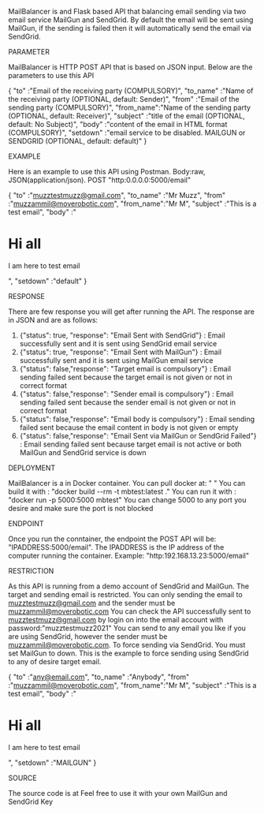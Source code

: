 MailBalancer is and Flask based API that balancing email sending via two email service MailGun and SendGrid. By default the email will be sent using MailGun, if the sending is failed then it will automatically send the email via SendGrid. 

PARAMETER

MailBalancer is HTTP POST API that is based on JSON input. Below are the parameters to use this API

{
	"to"       :"Email of the receiving party (COMPULSORY)",
	"to_name"  :"Name of the receiving party (OPTIONAL, default: Sender)",
	"from"     :"Email of the sending party (COMPULSORY)",
	"from_name":"Name of the sending party (OPTIONAL, default: Receiver)",
	"subject"  :"title of the email (OPTIONAL, default: No Subject)",
	"body"     :"content of the email in HTML format (COMPULSORY)",
	"setdown"  :"email service to be disabled. MAILGUN or SENDGRID (OPTIONAL, default: default)"
}


EXAMPLE

Here is an example to use this API using Postman. Body:raw, JSON(application/json). POST "http:0.0.0.0:5000/email"

{
	"to"       :"muzztestmuzz@gmail.com",
	"to_name"  :"Mr Muzz",
	"from"     :"muzzammil@moverobotic.com",
	"from_name":"Mr M",
	"subject"  :"This is a test email",
	"body"     :"<h1>Hi all</h1><p>I am here to test email</p>",
	"setdown"  :"default"
}

RESPONSE

There are few response you will get after running the API. The response are in JSON and are as follows:

1) {"status": true, "response": "Email Sent with SendGrid"}                         : Email successfully sent and it is sent using SendGrid email service
2) {"status": true, "response": "Email Sent with MailGun"}                          : Email successfully sent and it is sent using MailGun email service
3) {"status": false,"response": "Target email is compulsory"}                       : Email sending failed sent because the target email is not given or not in correct format
3) {"status": false,"response": "Sender email is compulsory"}                       : Email sending failed sent because the sender email is not given or not in correct format
4) {"status": false,"response": "Email body is compulsory"}                         : Email sending failed sent because the email content in body is not given or empty
4) {"status": false,"response": "Email Sent via MailGun or SendGrid Failed"}        : Email sending failed sent because target email is not active or both MailGun and SendGrid service is down

DEPLOYMENT

MailBalancer is a in Docker container. You can pull docker at: " "
You can build it with : "docker build --rm -t mbtest:latest ."
You can run it with : "docker run -p 5000:5000 mbtest"
You can change 5000 to any port you desire and make sure the port is not blocked

ENDPOINT

Once you run the conntainer, the endpoint the POST API will be: "IPADDRESS:5000/email". 
The IPADDRESS is the IP address of the computer running the container.
Example: "http:192.168.13.23:5000/email"

RESTRICTION

As this API is running from a demo account of SendGrid and MailGun. The target and sending email is restricted.
You can only sending the email to muzztestmuzz@gmail.com and the sender must be muzzammil@moverobotic.com
You can check the API successfully sent to muzztestmuzz@gmail.com by login on into the email account with password:"muzztestmuzz2021"
You can send to any email you like if you are using SendGrid, however the sender must be muzzammil@moverobotic.com. To force sending
via SendGrid. You must set MailGun to down. This is the example to force sending using SendGrid to any of desire target email.

{
	"to"       :"any@email.com",
	"to_name"  :"Anybody",
	"from"     :"muzzammil@moverobotic.com",
	"from_name":"Mr M",
	"subject"  :"This is a test email",
	"body"     :"<h1>Hi all</h1><p>I am here to test email</p>",
	"setdown"  :"MAILGUN"
}

SOURCE

The source code is at
Feel free to use it with your own MailGun and SendGrid Key

